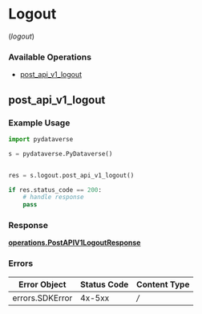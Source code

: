 # Logout
(*logout*)

### Available Operations

* [post_api_v1_logout](#post_api_v1_logout)

## post_api_v1_logout

### Example Usage

```python
import pydataverse

s = pydataverse.PyDataverse()


res = s.logout.post_api_v1_logout()

if res.status_code == 200:
    # handle response
    pass
```


### Response

**[operations.PostAPIV1LogoutResponse](../../models/operations/postapiv1logoutresponse.md)**
### Errors

| Error Object    | Status Code     | Content Type    |
| --------------- | --------------- | --------------- |
| errors.SDKError | 4x-5xx          | */*             |
